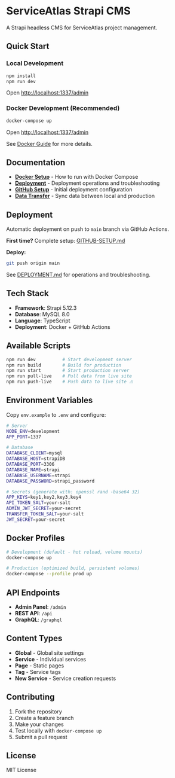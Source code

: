# ServiceAtlas Strapi CMS

A Strapi headless CMS for ServiceAtlas project management.

## Quick Start

### Local Development
```bash
npm install
npm run dev
```
Open [http://localhost:1337/admin](http://localhost:1337/admin)

### Docker Development (Recommended)
```bash
docker-compose up
```
Open [http://localhost:1337/admin](http://localhost:1337/admin)

See [Docker Guide](doc/DOCKER.md) for more details.

## Documentation

- **[Docker Setup](doc/DOCKER.md)** - How to run with Docker Compose
- **[Deployment](DEPLOYMENT.md)** - Deployment operations and troubleshooting
- **[GitHub Setup](GITHUB-SETUP.md)** - Initial deployment configuration
- **[Data Transfer](doc/DATA-TRANSFER.md)** - Sync data between local and production

## Deployment

Automatic deployment on push to `main` branch via GitHub Actions.

**First time?** Complete setup: [GITHUB-SETUP.md](GITHUB-SETUP.md)

**Deploy:**
```bash
git push origin main
```

See [DEPLOYMENT.md](DEPLOYMENT.md) for operations and troubleshooting.

## Tech Stack

- **Framework**: Strapi 5.12.3
- **Database**: MySQL 8.0
- **Language**: TypeScript
- **Deployment**: Docker + GitHub Actions

## Available Scripts

```bash
npm run dev          # Start development server
npm run build        # Build for production
npm run start        # Start production server
npm run pull-live    # Pull data from live site
npm run push-live    # Push data to live site ⚠️
```

## Environment Variables

Copy `env.example` to `.env` and configure:

```bash
# Server
NODE_ENV=development
APP_PORT=1337

# Database
DATABASE_CLIENT=mysql
DATABASE_HOST=strapiDB
DATABASE_PORT=3306
DATABASE_NAME=strapi
DATABASE_USERNAME=strapi
DATABASE_PASSWORD=strapi_password

# Secrets (generate with: openssl rand -base64 32)
APP_KEYS=key1,key2,key3,key4
API_TOKEN_SALT=your-salt
ADMIN_JWT_SECRET=your-secret
TRANSFER_TOKEN_SALT=your-salt
JWT_SECRET=your-secret
```

## Docker Profiles

```bash
# Development (default - hot reload, volume mounts)
docker-compose up

# Production (optimized build, persistent volumes)
docker-compose --profile prod up
```

## API Endpoints

- **Admin Panel**: `/admin`
- **REST API**: `/api`
- **GraphQL**: `/graphql`

## Content Types

- **Global** - Global site settings
- **Service** - Individual services
- **Page** - Static pages
- **Tag** - Service tags
- **New Service** - Service creation requests

## Contributing

1. Fork the repository
2. Create a feature branch
3. Make your changes
4. Test locally with `docker-compose up`
5. Submit a pull request

## License

MIT License
